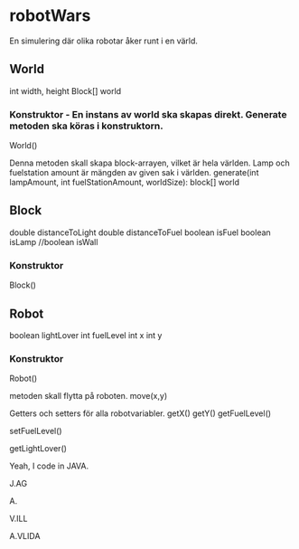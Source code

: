 # robotWars
En simulering där olika robotar åker runt i en värld.

## World
int width, height
Block[] world

### Konstruktor - En instans av world ska skapas direkt. Generate metoden ska köras i konstruktorn.
World()

Denna metoden skall skapa block-arrayen, vilket är hela världen. Lamp och fuelstation amount är mängden av given sak i världen.
generate(int lampAmount, int fuelStationAmount, worldSize): block[] world

## Block
double distanceToLight
double distanceToFuel
boolean isFuel
boolean isLamp
//boolean isWall

### Konstruktor
Block()

## Robot
boolean lightLover
int fuelLevel
int x
int y

### Konstruktor
Robot()

metoden skall flytta på roboten.
move(x,y)

Getters och setters för alla robotvariabler.
getX()
getY()
getFuelLevel()

setFuelLevel()

getLightLover()

Yeah, I code in JAVA.

J.AG

A.

V.ILL

A.VLIDA



